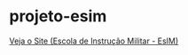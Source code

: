 # projeto-esim
 
<a href="https://efraimribeirooliveira.github.io/projeto-esim/modelos/index.html">Veja o Site (Escola de Instrução Militar - EsIM)</a>